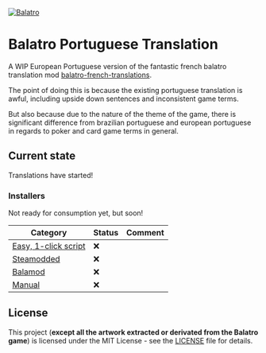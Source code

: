 
[![Balatro](https://www.playbalatro.com/assets/logo2-C9SU2BrI.png)](https://www.playbalatro.com/)

# Balatro Portuguese Translation

A WIP European Portuguese version of the fantastic french balatro translation mod [balatro-french-translations](https://github.com/FrBmt-BIGetNouf/balatro-french-translations).

The point of doing this is because the existing portuguese translation is awful, including upside down sentences and inconsistent game terms.

But also because due to the nature of the theme of the game, there is significant difference from brazilian portuguese and european portuguese in regards to poker and card game terms in general.


## Current state

Translations have started!

### Installers

Not ready for consumption yet, but soon!

| Category                                      | Status | Comment            |
| --------------------------------------------- | ------ | ------------------ |
| [Easy, 1-click script](QUICKSTART.md)         | ❌      | |
| [Steamodded](INSTALL.md#via-un-mod)           | ❌      | |
| [Balamod](https://github.com/balamod/balamod) | ❌      | |
| [Manual](INSTALL.md#à-la-main)                | ❌      | |

## License

This project (**except all the artwork extracted or derivated from the Balatro game**) is licensed under the MIT License - see the [LICENSE](LICENSE) file for details.
